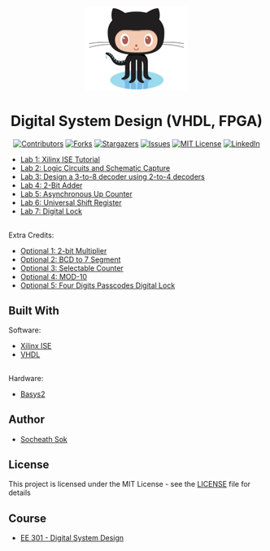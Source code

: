 <!-- Readme Start here -->

<!-- Load logo from readme/logo.jpg -->
<div align="center">
  <img src="readme/logo.jpg" width="200" alt="animated" />
</div>


<!-- Title -->
<h1 align="center" style="border: none">
Digital System Design (VHDL, FPGA)
</h1>


<!-- Shield IO - very nice icons -->
<div align="center">

[![Contributors][contributors_shield]][contributors_url]
[![Forks][forks_shield]][forks_url]
[![Stargazers][stars_shield]][stars_url]
[![Issues][issues_shield]][issues_url]
[![MIT License][license_shield]][license_url]
[![LinkedIn][linkedin_shield]][linkedin_url]

</div>


<!-- Description -->
- [Lab 1: Xilinx ISE Tutorial][Lab1]
- [Lab 2: Logic Circuits and Schematic Capture][Lab2]
- [Lab 3: Design a 3-to-8 decoder using 2-to-4 decoders ][Lab3]
- [Lab 4: 2-Bit Adder ][Lab4]
- [Lab 5: Asynchronous Up Counter][Lab5]
- [Lab 6: Universal Shift Register ][Lab6]
- [Lab 7: Digital Lock][Lab7]
##
Extra Credits:
- [Optional 1: 2-bit Multiplier][op1]
- [Optional 2: BCD to 7 Segment][op2]
- [Optional 3: Selectable Counter][op3]
- [Optional 4: MOD-10][op4]
- [Optional 5: Four Digits Passcodes Digital Lock][op5]


<!-- Include externals file that you need to run the program -->
<!-- ## Requirements -->



<!-- Include your major tools and frameworks -->
## Built With
Software: 
- [Xilinx ISE][Xilinx ISE]
- [VHDL]
## 
Hardware: 
- [Basys2][Basys2]

<!-- Authors information -->
## Author
- [Socheath Sok][github]


<!-- License -->
## License
This project is licensed under the MIT License - see the [LICENSE][license_url] file for details


<!-- Shoutout to other projects, plugin, or minor tools -->
<!-- ## References -->



<!-- Course -->
## Course
- [EE 301 - Digital System Design][course]


<!-- References -->
<!-- Shield Icons-->
[contributors_shield]: https://img.shields.io/github/contributors/SocheathSok/Automatic-Maze-Navigation-System.svg?style=for-the-badge
[forks_shield]: https://img.shields.io/github/forks/SocheathSok/Automatic-Maze-Navigation-System.svg?style=for-the-badge
[stars_shield]: https://img.shields.io/github/stars/SocheathSok/Automatic-Maze-Navigation-System.svg?style=for-the-badge
[issues_shield]: https://img.shields.io/github/issues/SocheathSok/Automatic-Maze-Navigation-System.svg?style=for-the-badge
[license_shield]: https://img.shields.io/github/license/SocheathSok/Automatic-Maze-Navigation-System.svg?style=for-the-badge
[linkedin_shield]: https://img.shields.io/badge/-LinkedIn-black.svg?style=for-the-badge&logo=linkedin&colorB=555

<!-- Shield URLs -->
[contributors_url]: https://github.com/SocheathSok/Automatic-Maze-Navigation-System/graphs/contributors
[forks_url]: https://github.com/SocheathSok/Automatic-Maze-Navigation-System/network/members
[stars_url]: https://github.com/SocheathSok/Automatic-Maze-Navigation-System/stargazers
[issues_url]: https://github.com/SocheathSok/Automatic-Maze-Navigation-System/issues
[license_url]: https://github.com/SocheathSok/Automatic-Maze-Navigation-System/blob/master/LICENSE
[linkedin_url]: https://www.linkedin.com/in/socheath-sok-010822240/

<!-- Other URLs -->
[github]: https://github.com/socheathsok
[course]: http://catalog.csulb.edu/preview_course_nopop.php?catoid=5&coid=40845
[Lab1]: https://github.com/SocheathSok/Digital-System-Design-FPGA/blob/main/Lab%20Report%201.docx
[Lab2]: https://github.com/SocheathSok/Digital-System-Design-FPGA/blob/main/Lab%20Report%202.docx
[Lab3]: https://github.com/SocheathSok/Digital-System-Design-FPGA/blob/main/Lab%20Report%203.docx
[Lab4]: https://github.com/SocheathSok/Digital-System-Design-FPGA/blob/main/Lab%20Report%204.docx
[Lab5]: https://github.com/SocheathSok/Digital-System-Design-FPGA/blob/main/Lab%20Report%205.docx
[Lab6]: https://github.com/SocheathSok/Digital-System-Design-FPGA/blob/main/Lab%20Report%206.docx
[Lab7]: https://github.com/SocheathSok/Digital-System-Design-FPGA/blob/main/Lab%20Report%207.docx
[op1]: https://github.com/SocheathSok/Digital-System-Design-FPGA/blob/main/Optional%201_%202-bit%20multiplier_.docx
[op2]: https://github.com/SocheathSok/Digital-System-Design-FPGA/blob/main/Optional%202_%20BCD%20to%207%20segments.docx
[op3]: https://github.com/SocheathSok/Digital-System-Design-FPGA/blob/main/Optional%203_%20Selectable%20Counter.docx
[op4]: https://github.com/SocheathSok/Digital-System-Design-FPGA/blob/main/Optional%204_%20MOD-10.docx
[op5]: https://github.com/SocheathSok/Digital-System-Design-FPGA/blob/main/Optional%205_%20Four%20Digits%20Passcodes%20Digital%20Lock.docx
[Xilinx ISE]: https://www.xilinx.com/products/design-tools/ise-design-suite.html
[VHDL]: https://www.nandland.com/vhdl/tutorials/tutorial-introduction-to-vhdl-for-beginners.html
[Basys2]: https://digilent.com/reference/programmable-logic/basys-2/start#:~:text=The%20Basys2%20board%20is%20a,experience%20building%20real%20digital%20circuits.
[Best-README-Template]: https://github.com/othneildrew/Best-README-Template


